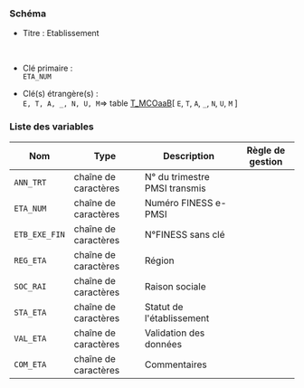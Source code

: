 ### Schéma


- Titre : Etablissement
<br />


- Clé primaire : <br />`ETA_NUM`<br />


- Clé(s) étrangère(s) : <br />
`E, T, A, _, N, U, M`=> table [T_MCOaaB](/tables/T_MCOaaB)[ `E`, `T`, `A`, `_`, `N`, `U`, `M` ]<br />

 
### Liste des variables

Nom | Type | Description | Règle de gestion
-|-|-|-
`ANN_TRT`| chaîne de caractères |N° du trimestre PMSI transmis||
`ETA_NUM`| chaîne de caractères |Numéro FINESS e-PMSI||
`ETB_EXE_FIN`| chaîne de caractères |N°FINESS sans clé||
`REG_ETA`| chaîne de caractères |Région||
`SOC_RAI`| chaîne de caractères |Raison sociale||
`STA_ETA`| chaîne de caractères |Statut de l'établissement||
`VAL_ETA`| chaîne de caractères |Validation des données||
`COM_ETA`| chaîne de caractères |Commentaires||